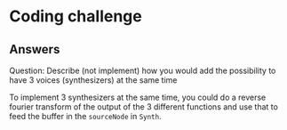 # Coding challenge

## Answers

Question: Describe (not implement) how you would add the possibility to have 3 voices (synthesizers) at the same time

To implement 3 synthesizers at the same time, you could do a reverse fourier transform of the output of the 3 different functions and use that to feed the buffer in the `sourceNode` in `Synth`.
